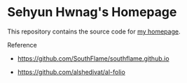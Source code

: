 # Sehyun Hwnag's Homepage

This repository contains the source code for [my homepage](https://sehyun03.github.io).

Reference

- https://github.com/SouthFlame/southflame.github.io

- https://github.com/alshedivat/al-folio